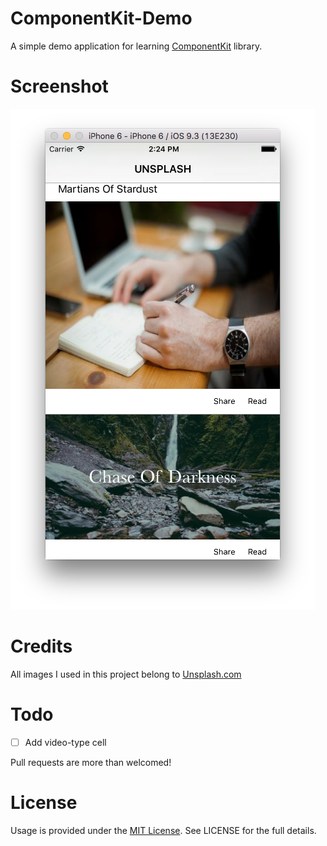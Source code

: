 # ComponentKit-Demo
A simple demo application for learning [ComponentKit](https://github.com/facebook/componentkit) library.

# Screenshot
![ComponentKit app](Screenshots/Screenshot_1.png)

# Credits
All images I used in this project belong to [Unsplash.com](https://unsplash.com/)

# Todo
- [ ] Add video-type cell

Pull requests are more than welcomed!

# License
Usage is provided under the [MIT License](http://http//opensource.org/licenses/mit-license.php). See LICENSE for the full details.
